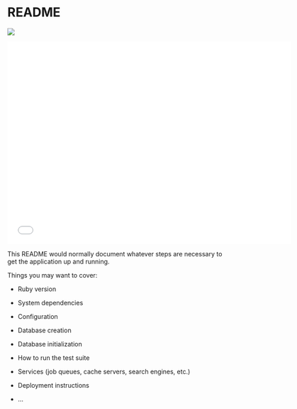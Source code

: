 # README

![](name-of-giphy.gif)
<iframe src='//gifs.com/embed/fridger-k8gqwN' frameborder='0' scrolling='no' width='640px' height='456px' style='-webkit-backface-visibility: hidden;-webkit-transform: scale(1);' ></iframe>

This README would normally document whatever steps are necessary to get the
application up and running.

Things you may want to cover:

* Ruby version

* System dependencies

* Configuration

* Database creation

* Database initialization

* How to run the test suite

* Services (job queues, cache servers, search engines, etc.)

* Deployment instructions

* ...

